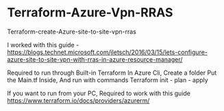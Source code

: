 # Terraform-Azure-Vpn-RRAS
Terraform-create-Azure-site-to-site-vpn-rras


I worked with this guide -https://blogs.technet.microsoft.com/jletsch/2016/03/15/lets-configure-azure-site-to-site-vpn-with-rras-in-azure-resource-manager/


Required to run through Built-in Terraform In Azure Cli, Create a folder Put the Main.tf Inside,
And run with commands Terraform init - plan - apply

If you want to run from your PC,
Required to work with this guide https://www.terraform.io/docs/providers/azurerm/

